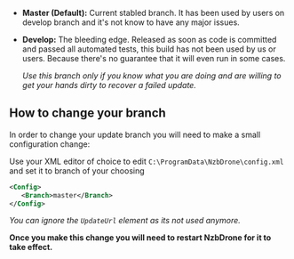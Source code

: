 - **Master (Default):** Current stabled branch. It has been used by users on develop branch and it's not know to have any major issues.


- **Develop:** The bleeding edge. Released as soon as code is committed and passed all automated tests, this build has not been used by us or users. Because there's no guarantee that it will even run in some cases. 

	*Use this branch only if you know what you are doing and are willing to get your hands dirty to recover a failed update.*

 




## How to change your branch ##

In order to change your update branch you will need to make a small configuration change:

Use your XML editor of choice to edit `C:\ProgramData\NzbDrone\config.xml` and set it to branch of your choosing
 

```xml
<Config>
   <Branch>master</Branch>
</Config>
```

*You can ignore the `UpdateUrl` element as its not used anymore.*

**Once you make this change you will need to restart NzbDrone for it to take effect.**